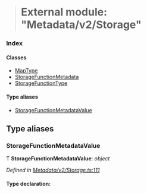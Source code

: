 > # External module: "Metadata/v2/Storage"

### Index

#### Classes

* [MapType](../classes/_metadata_v2_storage_.maptype.md)
* [StorageFunctionMetadata](../classes/_metadata_v2_storage_.storagefunctionmetadata.md)
* [StorageFunctionType](../classes/_metadata_v2_storage_.storagefunctiontype.md)

#### Type aliases

* [StorageFunctionMetadataValue](_metadata_v2_storage_.md#storagefunctionmetadatavalue)

## Type aliases

###  StorageFunctionMetadataValue

Ƭ **StorageFunctionMetadataValue**: *object*

*Defined in [Metadata/v2/Storage.ts:111](https://github.com/polkadot-js/api/blob/9abbaab/packages/types/src/Metadata/v2/Storage.ts#L111)*

#### Type declaration: